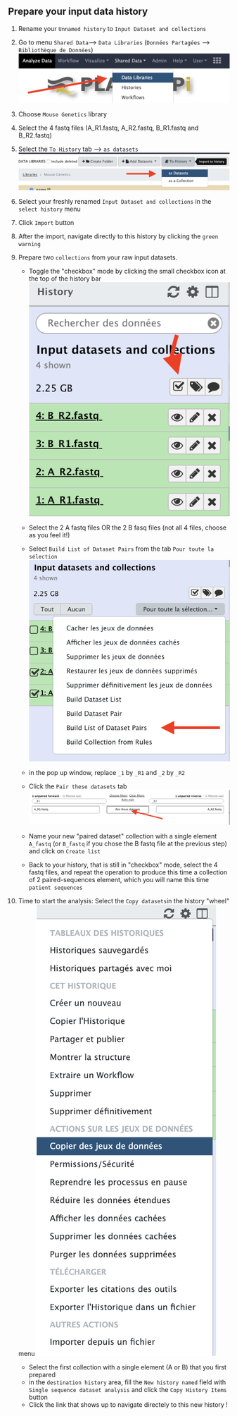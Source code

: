 ## Prepare your input data history

1. Rename your `Unnamed history` to `Input Dataset and collections`
2. Go to menu `Shared Data`--> `Data Libraries` (`Données Partagées` --> `Bibliothèque de Données`)
![](images/import_data.png)

3. Choose `Mouse Genetics` library
4. Select the 4 fastq files (A_R1.fastq, A_R2.fastq, B_R1.fastq and B_R2.fastq)
5. Select the `To History` tab --> `as datasets`
![](images/import_library_datasets.png)

6. Select your freshly renamed `Input Dataset and collections` in the `select history` menu
7. Click `Import` button
8. After the import, navigate directly to this history by clicking the `green warning`
9. Prepare two `collections` from your raw input datasets.


    - Toggle the "checkbox" mode by clicking the small checkbox icon at the top of the history bar
![](images/checkbox_mode.png)

    - Select the 2 A fastq files OR the 2 B fasq files (not all 4 files, choose as you feel it!)
    - Select `Build List of Dataset Pairs` from the tab `Pour toute la sélection`
![](images/build_paired-dataset-collection.png)

    - in the pop up window, replace `_1` by `_R1` and `_2` by `_R2`
    - Click the `Pair these datasets` tab
![](images/pair_datasets.png)

    - Name your new "paired dataset" collection with a single element `A_fastq` (or `B_fastq`
if you chose the B fastq file at the previous step) and click on `Create list`

    - Back to your history, that is still in "checkbox" mode, select the 4 fastq files, and
    repeat the operation to produce this time a collection of 2 paired-sequences element, which
    you will name this time `patient sequences`
10. Time to start the analysis:
Select the `Copy datasets`in the history "wheel" menu 
![](images/copy_datasets.png)

    - Select the first collection with a single element (A or B) that you first prepared
    - in the `destination history` area, fill the `New history named` field with `Single sequence dataset analysis`
    and click the `Copy History Items` button
    - Click the link that shows up to navigate directely to this new history !
